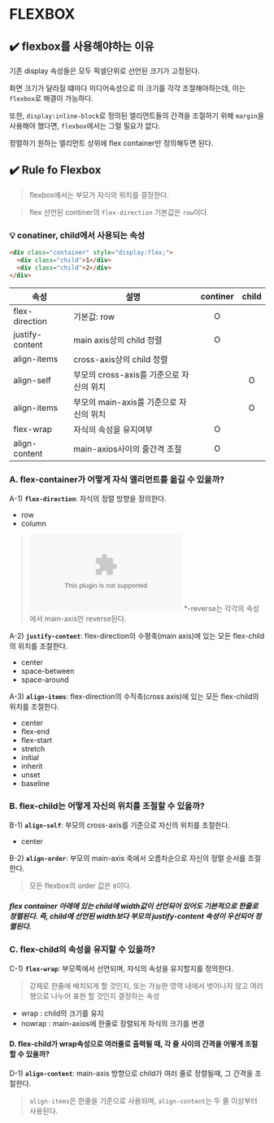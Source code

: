 # FLEXBOX

## ✔️ flexbox를 사용해야하는 이유
기존 display 속성들은 모두 픽셀단위로 선언된 크기가 고정된다.

화면 크기가 달라질 떄마다 미디어속성으로 이 크기를 각각 조절해야하는데, 이는 `flexbox`로 해결이 가능하다.

또한, `display:inline-block`로 정의된 엘리먼트들의 간격을 조절하기 위해 `margin`을 사용해야 했다면, `flexbox`에서는 그럴 필요가 없다.

정렬하기 원하는 엘리먼트 상위에 flex container만 정의해두면 된다.

## ✔️ Rule fo Flexbox
> flexbox에서는 부모가 자식의 위치를 결정한다.

> flex 선언된 continer의 `flex-direction` 기본값은 `row`이다.

### 💡 conatiner, child에서 사용되는 속성
```html
<div class="container" style="display:flex;">
  <div class="child">1</div>
  <div class="child">2</div>
</div>
```
|속성|설명|continer| child |
|---|---|:---:|:---:|
|flex-direction|기본값: row|O||
|justify-content|main axis상의 child 정렬|O||
|align-items|cross-axis상의 child 정렬|  |  |
|align-self|부모의 cross-axis를 기준으로 자신의 위치|  |O|
|align-items|부모의 main-axis를 기준으로 자신의 위치|  |O|
|flex-wrap|자식의 속성을 유지여부|O||
|align-content|main-axios사이의 줄간격 조절|O||


### A. flex-container가 어떻게 자식 엘리먼트를 옮길 수 있을까?
A-1) **`flex-direction`**: 자식의 정렬 방향을 정의한다.
- row
- column

> ![flex axis](https://samanthaming.gumlet.io/flexbox30/4-flexbox-axes.jpg.gz?format=auto)
> *-reverse는 각각의 속성에서 main-axis만 reverse된다.

A-2) **`justify-content`**: flex-direction의 수평축(main axis)에 있는 모든 flex-child의 위치를 조절한다.
- center
- space-between
- space-around

A-3) **`align-items`**: flex-direction의 수직축(cross axis)에 있는 모든 flex-child의 위치를 조절한다.
- center
- flex-end
- flex-start
- stretch
- initial
- inherit
- unset
- baseline


### B. flex-child는 어떻게 자신의 위치를 조절할 수 있을까?
B-1) **`align-self`**: 부모의 cross-axis를 기준으로 자신의 위치를 조절한다.
- center

B-2) **`align-order`**: 부모의 main-axis 축에서 오름차순으로 자신의 정렬 순서를 조절한다.
> 모든 flexbox의 order 값은 `0`이다.



#### ***flex container 아래에 있는 child에 width값이 선언되어 있어도 기본적으로 한줄로 정렬된다. 즉, child에 선언된 width보다 부모의 justify-content 속성이 우선되어 정렬된다.***

### C. flex-child의 속성을 유지할 수 있을까?
C-1) **`flex-wrap`**: 부모쪽에서 선언되며, 자식의 속성을 유지할지를 정의한다.
> 강제로 한줄에 배치되게 할 것인지, 또는 가능한 영역 내에서 벗어나지 않고 여러행으로 나누어 표현 할 것인지 결정하는 속성
- wrap : child의 크기를 유지
- nowrap : main-axios에 한줄로 정렬되게 자식의 크기를 변경

#### D. flex-child가 wrap속성으로 여러줄로 출력될 때, 각 줄 사이의 간격을 어떻게 조절 할 수 있을까?
D-1) **`align-content`**: main-axis 방향으로 child가 여러 줄로 정렬될때, 그 간격을 조절한다.
> `align-items`은 한줄을 기준으로 사용되며, `align-content`는 두 줄 이상부터 사용된다.


